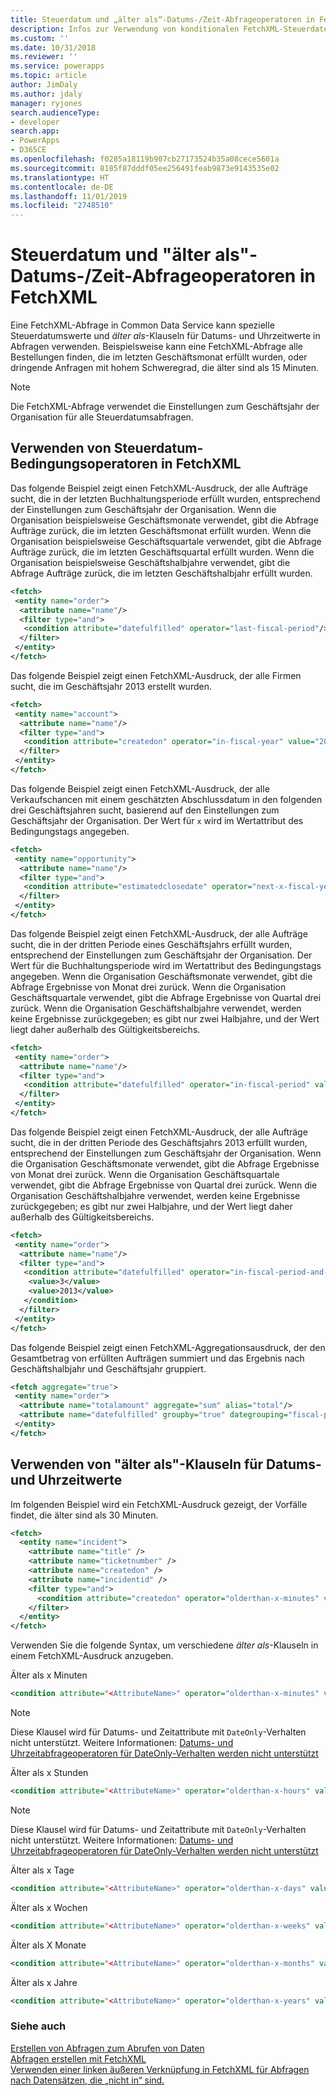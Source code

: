 ```yaml
---
title: Steuerdatum und „älter als“-Datums-/Zeit-Abfrageoperatoren in FetchXML (Common Data Service) | Microsoft-Dokumentation
description: Infos zur Verwendung von konditionalen FetchXML-Steuerdatenoperatoren und &quot;älter als&quot;-Klausen für Datums- und Uhrzeitwerte
ms.custom: ''
ms.date: 10/31/2018
ms.reviewer: ''
ms.service: powerapps
ms.topic: article
author: JimDaly
ms.author: jdaly
manager: ryjones
search.audienceType:
- developer
search.app:
- PowerApps
- D365CE
ms.openlocfilehash: f0285a18119b907cb27173524b35a08cece5601a
ms.sourcegitcommit: 8185f87dddf05ee256491feab9873e9143535e02
ms.translationtype: HT
ms.contentlocale: de-DE
ms.lasthandoff: 11/01/2019
ms.locfileid: "2748510"
---
```

# <a name="fiscal-date-and-older-than-datetime-query-operators-in-fetchxml"></a>Steuerdatum und "älter als"-Datums-/Zeit-Abfrageoperatoren in FetchXML

Eine FetchXML-Abfrage in Common Data Service kann spezielle Steuerdatumswerte und *älter als*-Klauseln für Datums- und Uhrzeitwerte in Abfragen verwenden. Beispielsweise kann eine FetchXML-Abfrage alle Bestellungen finden, die im letzten Geschäftsmonat erfüllt wurden, oder dringende Anfragen mit hohem Schweregrad, die älter sind als 15 Minuten.  
  
> [!NOTE]
>  Die FetchXML-Abfrage verwendet die Einstellungen zum Geschäftsjahr der Organisation für alle Steuerdatumsabfragen.  
  
<a name="FiscalDate"></a>   
## <a name="using-fetchxml-fiscal-date-conditional-operators"></a>Verwenden von Steuerdatum-Bedingungsoperatoren in FetchXML  
 Das folgende Beispiel zeigt einen FetchXML-Ausdruck, der alle Aufträge sucht, die in der letzten Buchhaltungsperiode erfüllt wurden, entsprechend der Einstellungen zum Geschäftsjahr der Organisation. Wenn die Organisation beispielsweise Geschäftsmonate verwendet, gibt die Abfrage Aufträge zurück, die im letzten Geschäftsmonat erfüllt wurden. Wenn die Organisation beispielsweise Geschäftsquartale verwendet, gibt die Abfrage Aufträge zurück, die im letzten Geschäftsquartal erfüllt wurden. Wenn die Organisation beispielsweise Geschäftshalbjahre verwendet, gibt die Abfrage Aufträge zurück, die im letzten Geschäftshalbjahr erfüllt wurden.  
  
```xml  
<fetch>  
 <entity name="order">  
  <attribute name="name"/>  
  <filter type="and">  
   <condition attribute="datefulfilled" operator="last-fiscal-period"/>  
  </filter>  
 </entity>  
</fetch>  
```  
  
 Das folgende Beispiel zeigt einen FetchXML-Ausdruck, der alle Firmen sucht, die im Geschäftsjahr 2013 erstellt wurden.  
  
```xml  
<fetch>  
 <entity name="account">  
  <attribute name="name"/>  
  <filter type="and">  
   <condition attribute="createdon" operator="in-fiscal-year" value="2013"/>  
  </filter>  
 </entity>  
</fetch>  
```  
  
 Das folgende Beispiel zeigt einen FetchXML-Ausdruck, der alle Verkaufschancen mit einem geschätzten Abschlussdatum in den folgenden drei Geschäftsjahren sucht, basierend auf den Einstellungen zum Geschäftsjahr der Organisation. Der Wert für `x` wird im Wertattribut des Bedingungstags angegeben.  
  
```xml  
<fetch>  
 <entity name="opportunity">  
  <attribute name="name"/>  
  <filter type="and">  
   <condition attribute="estimatedclosedate" operator="next-x-fiscal-years" value="3"/>  
  </filter>  
 </entity>  
</fetch>  
```  
  
 Das folgende Beispiel zeigt einen FetchXML-Ausdruck, der alle Aufträge sucht, die in der dritten Periode eines Geschäftsjahrs erfüllt wurden, entsprechend der Einstellungen zum Geschäftsjahr der Organisation. Der Wert für die Buchhaltungsperiode wird im Wertattribut des Bedingungstags angegeben. Wenn die Organisation Geschäftsmonate verwendet, gibt die Abfrage Ergebnisse von Monat drei zurück. Wenn die Organisation Geschäftsquartale verwendet, gibt die Abfrage Ergebnisse von Quartal drei zurück. Wenn die Organisation Geschäftshalbjahre verwendet, werden keine Ergebnisse zurückgegeben; es gibt nur zwei Halbjahre, und der Wert liegt daher außerhalb des Gültigkeitsbereichs.  
  
```xml  
<fetch>  
 <entity name="order">  
  <attribute name="name"/>  
  <filter type="and">  
   <condition attribute="datefulfilled" operator="in-fiscal-period" value="3"/>  
  </filter>  
 </entity>  
</fetch>  
```  
  
 Das folgende Beispiel zeigt einen FetchXML-Ausdruck, der alle Aufträge sucht, die in der dritten Periode des Geschäftsjahrs 2013 erfüllt wurden, entsprechend der Einstellungen zum Geschäftsjahr der Organisation. Wenn die Organisation Geschäftsmonate verwendet, gibt die Abfrage Ergebnisse von Monat drei zurück. Wenn die Organisation Geschäftsquartale verwendet, gibt die Abfrage Ergebnisse von Quartal drei zurück. Wenn die Organisation Geschäftshalbjahre verwendet, werden keine Ergebnisse zurückgegeben; es gibt nur zwei Halbjahre, und der Wert liegt daher außerhalb des Gültigkeitsbereichs.  
  
```xml  
<fetch>  
 <entity name="order">  
  <attribute name="name"/>  
  <filter type="and">  
   <condition attribute="datefulfilled" operator="in-fiscal-period-and-year">  
    <value>3</value>  
    <value>2013</value>  
   </condition>  
  </filter>  
 </entity>  
</fetch>  
```  
  
 Das folgende Beispiel zeigt einen FetchXML-Aggregationsausdruck, der den Gesamtbetrag von erfüllten Aufträgen summiert und das Ergebnis nach Geschäftshalbjahr und Geschäftsjahr gruppiert.  
  
```xml  
<fetch aggregate="true">  
 <entity name="order">  
  <attribute name="totalamount" aggregate="sum" alias="total"/>  
  <attribute name="datefulfilled" groupby="true" dategrouping="fiscal-period"/>  
 </entity>  
</fetch>  
```  
  
<a name="OlderThan"></a>   
## <a name="using-older-than-clauses-for-date-and-time-values"></a>Verwenden von "älter als"-Klauseln für Datums- und Uhrzeitwerte  
 Im folgenden Beispiel wird ein FetchXML-Ausdruck gezeigt, der Vorfälle findet, die älter sind als 30 Minuten.  
  
```xml  
<fetch>  
  <entity name="incident">  
    <attribute name="title" />  
    <attribute name="ticketnumber" />  
    <attribute name="createdon" />  
    <attribute name="incidentid" />  
    <filter type="and">  
      <condition attribute="createdon" operator="olderthan-x-minutes" value="30" />  
    </filter>  
  </entity>  
</fetch>  
```  
  
 Verwenden Sie die folgende Syntax, um verschiedene *älter als*-Klauseln in einem FetchXML-Ausdruck anzugeben.  
  
 Älter als x Minuten  
 ```xml  
<condition attribute="<AttributeName>" operator="olderthan-x-minutes" value="<VALUE>" />  
```  
  
> [!NOTE]
>  Diese Klausel wird für Datums- und Zeitattribute mit `DateOnly`-Verhalten nicht unterstützt. Weitere Informationen: [Datums- und Uhrzeitabfrageoperatoren für DateOnly-Verhalten werden nicht unterstützt](/dynamics365/customer-engagement/developer/behavior-format-date-time-attribute#date-and-time-query-operators-not-supported-for-dateonly-behavior)
  
 Älter als x Stunden  
 ```xml  
<condition attribute="<AttributeName>" operator="olderthan-x-hours" value="<VALUE>" />  
```  
  
> [!NOTE]
>  Diese Klausel wird für Datums- und Zeitattribute mit `DateOnly`-Verhalten nicht unterstützt. Weitere Informationen: [Datums- und Uhrzeitabfrageoperatoren für DateOnly-Verhalten werden nicht unterstützt](/dynamics365/customer-engagement/developer/behavior-format-date-time-attribute#date-and-time-query-operators-not-supported-for-dateonly-behavior)  
  
 Älter als x Tage  
 ```xml  
<condition attribute="<AttributeName>" operator="olderthan-x-days" value="<VALUE>" />  
```  
  
 Älter als x Wochen  
 ```xml  
<condition attribute="<AttributeName>" operator="olderthan-x-weeks" value="<VALUE>" />  
```  
  
 Älter als X Monate  
 ```xml  
<condition attribute="<AttributeName>" operator="olderthan-x-months" value="<VALUE>" />  
```  
  
 Älter als x Jahre  
 ```xml  
<condition attribute="<AttributeName>" operator="olderthan-x-years" value="<VALUE>" />  
```

### <a name="see-also"></a>Siehe auch  
 [Erstellen von Abfragen zum Abrufen von Daten](/dynamics365/customer-engagement/developer/org-service/retrieve-data-queries-sdk-assemblies)   
 [Abfragen erstellen mit FetchXML](/dynamics365/customer-engagement/developer/org-service/build-queries-fetchxml)   
 [Verwenden einer linken äußeren Verknüpfung in FetchXML für Abfragen nach Datensätzen, die „nicht in“ sind.](/dynamics365/customer-engagement/developer/use-left-outer-join-fetchxml-query-records-not-in)
